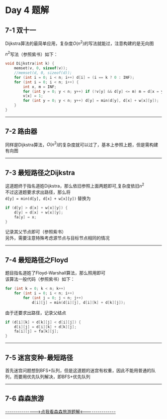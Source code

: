 # Day 4 题解
## 7-1 双十一
Dijkstra算法的最简单应用，复杂度$O(n^2)$的写法就能过，注意构建的是无向图  

$n^2$写法（参照紫书）如下：  
```C++
void Dijkstra(int k) {
    memset(v, 0, sizeof(v));
    //memset(d, 0, sizeof(d));
    for (int i = 0; i < n; i++) d[i] = (i == k ? 0 : INF);
    for (int i = 0; i < n; i++) {
        int x, m = INF;
        for (int y = 0; y < n; y++) if (!v[y] && d[y] <= m) m = d[x = y];
        v[x] = 1;
        for (int y = 0; y < n; y++) d[y] = min(d[y], d[x] + w[x][y]);
    }
}
```
* * * 
## 7-2 路由器 
同样是Dijkstra算法，$O(n^2)$的复杂度就可以过了，基本上参照上题，但是需构建有向图
* * *
## 7-3 最短路径之Dijkstra
这道题终于指名道姓Dijkstra，那么依旧参照上面两题即可,复杂度依旧$n^2$  
不过这道题要求求出路径，那么将  
`d[y] = min(d[y], d[x] + w[x][y])`    替换为  
```C++
if (d[y] > d[x] + w[x][y]) {
    d[y] = d[x] + w[x][y];
    fa[y] = x;
}
```
记录其父节点即可（参照紫书）  
另外，需要注意特殊考虑源节点与目标节点相同的情况
* * *
## 7-4 最短路径之Floyd  
题目指名道姓了Floyd-Warshall算法，那么照用即可  
该算法一般代码（参照紫书）如下：  
```C++
for (int k = 0; k < n; k++)
    for (int i = 0; i < n; i++)
        for (int j = 0; j < n; j++)
            d[i][j] = min(d[i][j], d[i][k] + d[k][j]);
```
由于还要求出路径，记录父结点
```C++
if (d[i][k] + d[k][j] < d[i][j]) {
    d[i][j] = d[i][k] + d[k][j];
    fa[i][j] = fa[k][j];
}
```
* * *
## 7-5 迷宫变种-最短路径 
首先迷宫问题想到BFS+队列，但是这道题的迷宫有权重，因此不能用普通的队列，而要用优先队列解决，即BFS+优先队列  
* * *
## 7-6 森森旅游 
[--------------->点我看森森旅游题解<---------------](https://blog.csdn.net/qq_45577081/article/details/116277114)